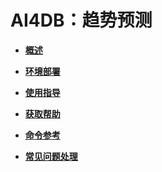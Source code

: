 # AI4DB：趋势预测<a name="ZH-CN_TOPIC_0000001195431216"></a>

-   **[概述](概述-10.md)**

-   **[环境部署](环境部署-63.md)**

-   **[使用指导](使用指导-12.md)**

-   **[获取帮助](获取帮助-13.md)**

-   **[命令参考](命令参考-14.md)**

-   **[常见问题处理](常见问题处理-15.md)**
